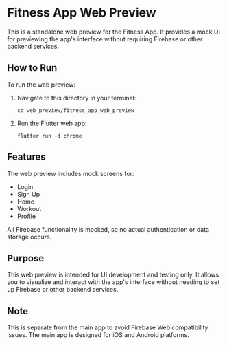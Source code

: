 # Fitness App Web Preview

This is a standalone web preview for the Fitness App. It provides a mock UI for previewing the app's interface without requiring Firebase or other backend services.

## How to Run

To run the web preview:

1. Navigate to this directory in your terminal:
   ```
   cd web_preview/fitness_app_web_preview
   ```

2. Run the Flutter web app:
   ```
   flutter run -d chrome
   ```

## Features

The web preview includes mock screens for:
- Login
- Sign Up
- Home
- Workout
- Profile

All Firebase functionality is mocked, so no actual authentication or data storage occurs.

## Purpose

This web preview is intended for UI development and testing only. It allows you to visualize and interact with the app's interface without needing to set up Firebase or other backend services.

## Note

This is separate from the main app to avoid Firebase Web compatibility issues. The main app is designed for iOS and Android platforms.
